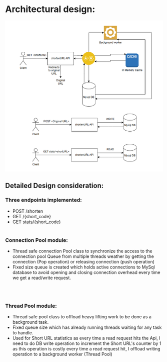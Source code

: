 # Architectural design:
![High Level Design of shortURL](shortenUrl.PNG)
## Detailed Design consideration:<br>


### Three endpoints implemented:<br>

- POST /shorten
- GET /{short_code}
- GET stats/{short_code}
<br><br>
### Connection Pool module: 

- Thread safe connection Pool class to synchronize the access to the connection pool Queue from multiple threads weather by getting the connection (Pop operation) or releasing connection (push operation) 
- Fixed size queue is created which holds active connections to MySql database to avoid opening and closing connection overhead every time we get a read/write request. 
 

 
<br><br>
### Thread Pool module: 

- Thread safe pool class to offload heavy lifting work to be done as a background task.  
- Fixed queue size which has already running threads waiting for any task to handle. 
- Used for Short URL statistics as every time a read request hits the Api, I need to do DB write operation to increment the Short URL's counter by 1 as this operation is costly every time a read request hit, I offload writing operation to a background worker (Thread Pool) 
